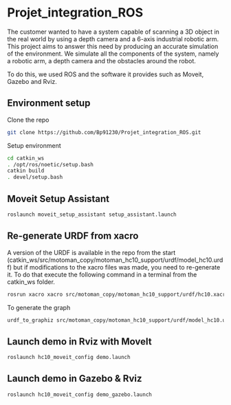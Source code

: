 # Projet_integration_ROS

The customer wanted to have a system capable of scanning a 3D object in the real world by using a depth camera and a 6-axis industrial robotic arm.
This project aims to answer this need by producing an accurate simulation of the environment. We simulate all the components of the system, namely a robotic arm, a depth camera and the obstacles around the robot.

To do this, we used ROS and the software it provides such as Moveit, Gazebo and Rviz.

## Environment setup

Clone the repo 
```bash
git clone https://github.com/Bp91230/Projet_integration_ROS.git
```

Setup environment
```bash
cd catkin_ws
. /opt/ros/noetic/setup.bash
catkin build
. devel/setup.bash
```
## Moveit Setup Assistant

```bash
roslaunch moveit_setup_assistant setup_assistant.launch
```
## Re-generate URDF from xacro

A version of the URDF is available in the repo from the start (catkin_ws/src/motoman_copy/motoman_hc10_support/urdf/model_hc10.urdf) but if modifications to the xacro files was made, you need to re-generate it. To do that execute the following command in a terminal from the catkin_ws folder.

```bash
rosrun xacro xacro src/motoman_copy/motoman_hc10_support/urdf/hc10.xacro -o src/motoman_copy/motoman_hc10_support/urdf/model_hc10.urdf
```

To generate the graph 
```bash
urdf_to_graphiz src/motoman_copy/motoman_hc10_support/urdf/model_hc10.urdf
```

## Launch demo in Rviz with MoveIt

```bash
roslaunch hc10_moveit_config demo.launch 
```

## Launch demo in Gazebo & Rviz

```bash
roslaunch hc10_moveit_config demo_gazebo.launch 
```
